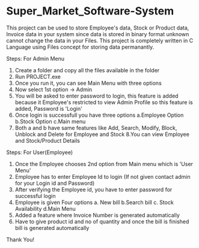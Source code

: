# Super_Market_Software-System

This project can be used to store Employee's data, Stock or Product data, Invoice data in your system since data is stored 
in binary format unknown cannot change the data in your Files. This project is completely written in C Language using Files 
concept for storing data permanantly. 

Steps: For Admin Menu

1. Create a folder and copy all the files available in the folder
2. Run PROJECT.exe
3. Once you run it, you can see Main Menu with three options 
4. Now select 1st option -> Admin 
5. You will be asked to enter password to login, this feature is added because it Employee's restricted to view Admin Profile 
   so this feature is added, Password is 'Login'
6. Once login is successfull you have three options a.Employee Option b.Stock Option c.Main menu
7. Both a and b have same features like Add, Search, Modify, Block, Unblock and Delete for Employee and Stock
8.You can view Employee and Stock/Product Details


Steps: For User(Employee)

1. Once the Employee chooses 2nd option from Main menu which is 'User Menu'
2. Employee has to enter Employee Id to login (If not given contact admin for your Login id and Password)
3. After verifying the Employee id, you have to enter password for successful login
4. Employee is given Four options a. New bill b.Search bill c. Stock Availability d.Main Menu
5. Added a feature where Invoice Number is generated automatically
6. Have to give product id and no of quantity and once the bill is finished bill is generated automatically
   

Thank You!
